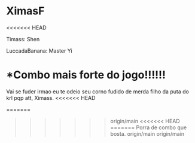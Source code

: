 # XimasF
<<<<<<< HEAD

Timass: Shen

LuccadaBanana: Master Yi

 *Combo mais forte do jogo!!!!!!
=======
Vai se fuder irmao eu te odeio seu corno fudido de merda filho da puta do krl pqp
att, Ximass.
<<<<<<< HEAD


=======
>>>>>>> origin/main
<<<<<<< HEAD
=======
Porra de combo que bosta.
>>>>>>> origin/main
>>>>>>> origin/main
